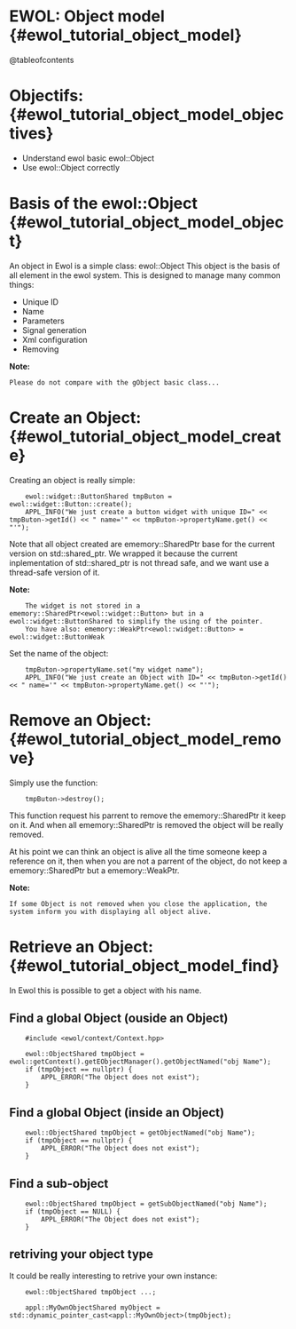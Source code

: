 EWOL: Object model                                {#ewol_tutorial_object_model}
==================

@tableofcontents

Objectifs:                                {#ewol_tutorial_object_model_objectives}
==========

  - Understand ewol basic ewol::Object
  - Use ewol::Object correctly

Basis of the ewol::Object                                {#ewol_tutorial_object_model_object}
=========================

An object in Ewol is a simple class: ewol::Object This object is the basis of all element in the ewol system.
This is designed to manage many common things:

  - Unique ID
  - Name
  - Parameters
  - Signal generation
  - Xml configuration
  - Removing

**Note:**

```
Please do not compare with the gObject basic class...
```


Create an Object:                                {#ewol_tutorial_object_model_create}
=================

Creating an object is really simple:

```{.cpp}
	ewol::widget::ButtonShared tmpButon = ewol::widget::Button::create();
	APPL_INFO("We just create a button widget with unique ID=" << tmpButon->getId() << " name='" << tmpButon->propertyName.get() << "'");
```

Note that all object created are ememory::SharedPtr base for the current version on std::shared_ptr.
We wrapped it because the current inplementation of std::shared_ptr is not thread safe, and we want use a thread-safe version of it.

**Note:**

```
	The widget is not stored in a ememory::SharedPtr<ewol::widget::Button> but in a ewol::widget::ButtonShared to simplify the using of the pointer.
	You have also: ememory::WeakPtr<ewol::widget::Button> = ewol::widget::ButtonWeak
```

Set the name of the object:

```{.cpp}
	tmpButon->propertyName.set("my widget name");
	APPL_INFO("We just create an Object with ID=" << tmpButon->getId() << " name='" << tmpButon->propertyName.get() << "'");
```


Remove an Object:                                {#ewol_tutorial_object_model_remove}
=================

Simply use the function:
```{.cpp}
	tmpButon->destroy();
```

This function request his parrent to remove the ememory::SharedPtr it keep on it.
And when all ememory::SharedPtr is removed the object will be really removed.

At his point we can think an object is alive all the time someone keep a reference on it,
then when you are not a parrent of the object, do not keep a ememory::SharedPtr but a ememory::WeakPtr.

**Note:**

```
If some Object is not removed when you close the application, the system inform you with displaying all object alive.
```


Retrieve an Object:                                {#ewol_tutorial_object_model_find}
===================

In Ewol this is possible to get a object with his name.

Find a global Object (ouside an Object)
---------------------------------------

```{.cpp}
	#include <ewol/context/Context.hpp>
	
	ewol::ObjectShared tmpObject = ewol::getContext().getEObjectManager().getObjectNamed("obj Name");
	if (tmpObject == nullptr) {
		APPL_ERROR("The Object does not exist");
	}
```

Find a global Object (inside an Object)
---------------------------------------

```{.cpp}
	ewol::ObjectShared tmpObject = getObjectNamed("obj Name");
	if (tmpObject == nullptr) {
		APPL_ERROR("The Object does not exist");
	}
```

Find a sub-object
-----------------

```{.cpp}
	ewol::ObjectShared tmpObject = getSubObjectNamed("obj Name");
	if (tmpObject == NULL) {
		APPL_ERROR("The Object does not exist");
	}
```

retriving your object type
--------------------------

It could be really interesting to retrive your own instance:

```{.cpp}
	ewol::ObjectShared tmpObject ...;
	
	appl::MyOwnObjectShared myObject = std::dynamic_pointer_cast<appl::MyOwnObject>(tmpObject);
```

